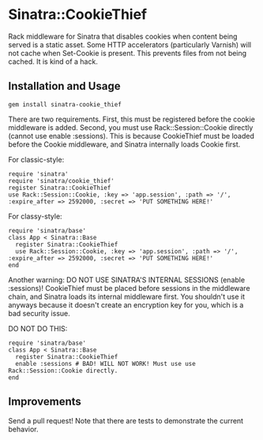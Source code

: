 Sinatra::CookieThief
==============================================

Rack middleware for Sinatra that disables cookies when content being served is a static asset.
Some HTTP accelerators (particularly Varnish) will not cache when Set-Cookie is present. This prevents files from not being cached. It is kind of a hack.

Installation and Usage
-------------

    gem install sinatra-cookie_thief

There are two requirements. First, this must be registered before the cookie middleware is added. Second, you must use Rack::Session::Cookie directly (cannot use enable :sessions). This is because CookieThief must be loaded before the Cookie middleware, and Sinatra internally loads Cookie first.

For classic-style:

    require 'sinatra'
    require 'sinatra/cookie_thief'
    register Sinatra::CookieThief
    use Rack::Session::Cookie, :key => 'app.session', :path => '/', :expire_after => 2592000, :secret => 'PUT SOMETHING HERE!'

For classy-style:

    require 'sinatra/base'
    class App < Sinatra::Base
      register Sinatra::CookieThief
      use Rack::Session::Cookie, :key => 'app.session', :path => '/', :expire_after => 2592000, :secret => 'PUT SOMETHING HERE!'
    end

Another warning: DO NOT USE SINATRA'S INTERNAL SESSIONS (enable :sessions)! CookieThief must be placed before sessions in the middleware chain, and Sinatra loads its internal middleware first. You shouldn't use it anyways because it doesn't create an encryption key for you, which is a bad security issue.

DO NOT DO THIS:

    require 'sinatra/base'
    class App < Sinatra::Base
      register Sinatra::CookieThief
      enable :sessions # BAD! WILL NOT WORK! Must use use Rack::Session::Cookie directly.
    end
    
Improvements
---
Send a pull request! Note that there are tests to demonstrate the current behavior.